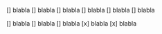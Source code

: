 []  blabla
[]  blabla
[]  blabla
[]  blabla
[]  blabla
[]  blabla


[]  blabla
[]  blabla
[]  blabla
[x]  blabla
[x]  blabla
